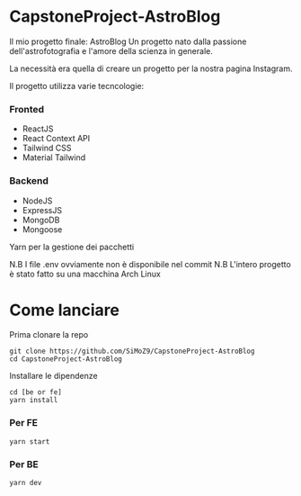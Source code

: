 # CapstoneProject-AstroBlog

Il mio progetto finale: AstroBlog
Un progetto nato dalla passione dell'astrofotografia e l'amore della scienza in generale.

La necessità era quella di creare un progetto per la nostra pagina Instagram.

Il progetto utilizza varie tecncologie:

### Fronted
- ReactJS
- React Context API
- Tailwind CSS
- Material Tailwind

### Backend
- NodeJS
- ExpressJS
- MongoDB
- Mongoose

Yarn per la gestione dei pacchetti

N.B I file .env ovviamente non è disponibile nel commit
N.B L'intero progetto è stato fatto su una macchina Arch Linux


# Come lanciare

Prima clonare la repo

```
git clone https://github.com/SiMoZ9/CapstoneProject-AstroBlog
cd CapstoneProject-AstroBlog
```

Installare le dipendenze

```
cd [be or fe]
yarn install
```

### Per FE

```
yarn start
```

### Per BE

```
yarn dev
```
